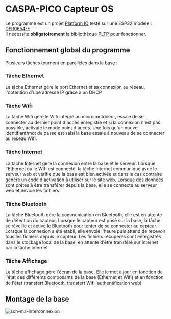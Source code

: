 <h1>CASPA-PICO Capteur OS</h1>
<p>Le programme est un projet <a href="https://platformio.org/">Platform IO</a> testé sur une ESP32 modèle : <a href="https://www.dfrobot.com/product-2231.html">DFR0654-F</a><br/>
Il nécessite <b>obligatoirement</b> la bibliothèque <a href="https://github.com/CASPA-PICO/PLTP">PLTP</a> pour fonctionner.</p>
<h2>Fonctionnement global du programme</h2>
<p>Plusieurs tâches tournent en parallèles dans la base :
<h3>Tâche Ethernet</h3>
<p>La tâche Ethernet gère le port Ethernet et sa connexion au réseau, l'obtention d'une adresse IP grâce à un DHCP</p>
<h3>Tâche Wifi</h3>
<p>La tâche Wifi gère le Wifi intégré au microcontrôleur, essaie de se connecter au dernier point d'accès enregistré et si la connexion n'est pas possible, activate le mode point d'accès. Une fois qu'un nouvel identifiant/mot de passe est saisi la base essaie à nouveau de se connecter au réseau Wifi.</p>
<h3>Tâche Internet</h3>
<p>La tâche Internet gère la connexion entre la base et le serveur.
Lorsque l'Ethernet ou le Wifi est connecté, la tâche Internet communique avec le serveur web et vérifie que la base est bien activée et dans le cas contraire génère un code d'activation à utiliser sur le site web.
Lorsque des données sont prêtes à être transférer depuis la base, elle se connecte au serveur web et envoie les fichiers.
</p>
<h3>Tâche Bluetooth</h3>
<p>La tâche Bluetooth gère la communication en Bluetooth, elle est en attente de détection du capteur. Lorsque le capteur est posé sur la base, la tâche se réveille et active le Bluetooth pour tenter de se connecter au capteur.
Lorsque la connexion a été établi, elle envoie l'heure puis attend de recevoir tous les fichiers depuis le capteur. Les fichiers récupérés sont enregistrés dans le stockage local de la base, en attente d'être transféré sur internet par la tâche Internet</p>
<h3>Tâche Affichage</h3>
<p>La tâche affichage gère l'écran de la base. Elle le met à jour en fonction de l'état des différents composants de la base (Ethernet et Wifi) et en fonction de l'état (transfert Bluetooth, transfert Wifi, authentification web)</p>
<h2>Montage de la base</h2>
<img src="https://i.ibb.co/0M8Bkfx/sch-ma-interconnexion.jpg" alt="sch-ma-interconnexion" border="0" />
